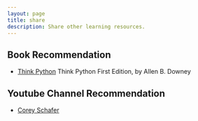 ```yaml
---
layout: page
title: share
description: Share other learning resources.
---
```



## Book Recommendation
* [Think Python](https://greenteapress.com/wp/think-python/)
	Think Python First Edition, by Allen B. Downey


## Youtube Channel Recommendation
* [Corey Schafer](https://www.youtube.com/channel/UCCezIgC97PvUuR4_gbFUs5g)